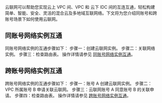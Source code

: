 云联网可以帮助您实现云上 VPC 间、VPC 和 云下 IDC 间的互连互通，轻松构建简单、智能、安全、灵活的混合云及多地域互联网络。下文将为您介绍同账号和跨账号场景下如何使用云联网。

## 同账号网络实例互通
同账号网络实例的互通步骤如下：
步骤一：创建云联网实例。
步骤二：关联网络实例。
步骤三：检查路由表。
操作详情请参见 [同账号网络实例互通](https://cloud.tencent.com/document/product/877/30804)。

## 跨账号网络实例互通
跨账号网络实例的互通步骤如下：
步骤一：账号 A 创建云联网实例。
步骤二：VPC 所属账号 B 申请关联云联网。
步骤三：云联网账号 A 同意账号 B 的关联申请。
步骤四：检查路由表。
操作详情请参见 [跨账号网络实例互通](https://cloud.tencent.com/document/product/877/30805)。


